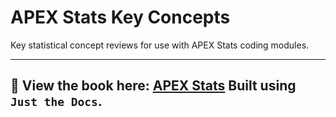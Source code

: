 # **APEX Stats Key Concepts**
Key statistical concept reviews for use with APEX Stats coding modules.

---
📖 **View the book here:** [APEX Stats](https://michellebacareinke.github.io/APEX_stats_book/)
Built using `Just the Docs`.
---
